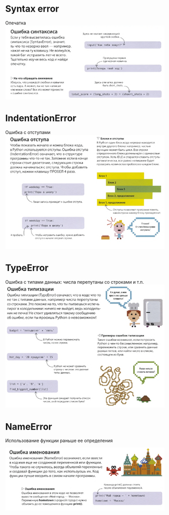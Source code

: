 # Syntax error
Опечатка
![](../_pictures/Pasted_image_20250306234908.png)
# IndentationError
Ошибка с отступами
![](../_pictures/Pasted_image_20250306234935.png)

# TypeError
Ошибка с типами данных: числа перепутаны со строками и т.п.
![](../_pictures/Pasted_image_20250306235037.png)

# NameError
Использование функции раньше ее определения

![](../_pictures/Pasted_image_20250306235124.png)

